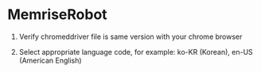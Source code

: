 # MemriseRobot

1. Verify chromeddriver file is same version with your chrome browser

2. Select appropriate language code, for example: ko-KR (Korean), en-US (American English)
